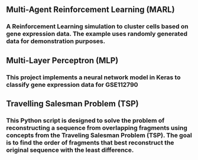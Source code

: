## Multi-Agent Reinforcement Learning (MARL)
### A Reinforcement Learning simulation to cluster cells based on gene expression data. The example uses randomly generated data for demonstration purposes.

## Multi-Layer Perceptron (MLP)
### This project implements a neural network model in Keras to classify gene expression data for GSE112790 

## Travelling Salesman Problem (TSP)
### This Python script is designed to solve the problem of reconstructing a sequence from overlapping fragments using concepts from the Traveling Salesman Problem (TSP). The goal is to find the order of fragments that best reconstruct the original sequence with the least difference.
